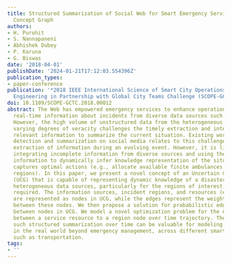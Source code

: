 ```yaml
---
title: Structured Summarization of Social Web for Smart Emergency Services by Uncertain
  Concept Graph
authors:
- H. Purohit
- S. Nannapaneni
- Abhishek Dubey
- P. Karuna
- G. Biswas
date: '2018-04-01'
publishDate: '2024-01-21T17:12:03.554396Z'
publication_types:
- paper-conference
publication: '*2018 IEEE International Science of Smart City Operations and Platforms
  Engineering in Partnership with Global City Teams Challenge (SCOPE-GCTC)*'
doi: 10.1109/SCOPE-GCTC.2018.00012
abstract: The Web has empowered emergency services to enhance operations by collecting
  real-time information about incidents from diverse data sources such as social media.
  However, the high volume of unstructured data from the heterogeneous sources with
  varying degrees of veracity challenges the timely extraction and integration of
  relevant information to summarize the current situation. Existing work on event
  detection and summarization on social media relates to this challenge of timely
  extraction of information during an evolving event. However, it is limited in both
  integrating incomplete information from diverse sources and using the integrated
  information to dynamically infer knowledge representation of the situation that
  captures optimal actions (e.g., allocate available finite ambulances to incident
  regions). In this paper, we present a novel concept of an Uncertain Concept Graph
  (UCG) that is capable of representing dynamic knowledge of a disaster event from
  heterogeneous data sources, particularly for the regions of interest, and resources/services
  required. The information sources, incident regions, and resources (e.g., ambulances)
  are represented as nodes in UCG, while the edges represent the weighted relationships
  between these nodes. We then propose a solution for probabilistic edge inference
  between nodes in UCG. We model a novel optimization problem for the edge assignment
  between a service resource to a region node over time trajectory. The output of
  such structured summarization over time can be valuable for modeling event dynamics
  in the real world beyond emergency management, across different smart city operations
  such as transportation.
tags:
- ''
---
```

